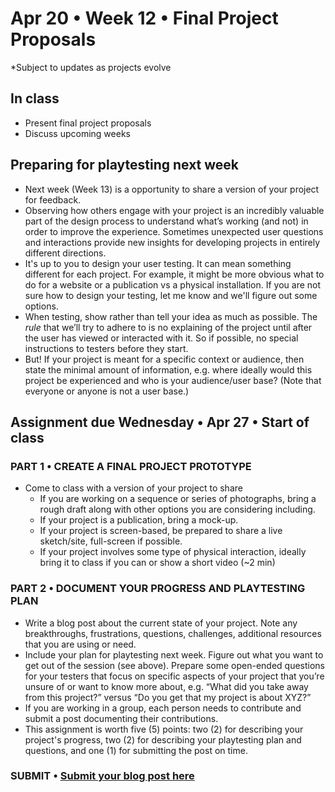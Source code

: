 # Apr 20 • Week 12 • Final Project Proposals

*Subject to updates as projects evolve

## In class
- Present final project proposals
- Discuss upcoming weeks

## Preparing for playtesting next week
- Next week (Week 13) is a opportunity to share a version of your project for feedback.
- Observing how others engage with your project is an incredibly valuable part of the design process to understand what’s working (and not) in order to improve the experience. Sometimes unexpected user questions and interactions provide new insights for developing projects in entirely different directions.
- It's up to you to design your user testing. It can mean something different for each project. For example, it might be more obvious what to do for a website or a publication vs a physical installation. If you are not sure how to design your testing, let me know and we'll figure out some options.
- When testing, show rather than tell your idea as much as possible. The *rule* that we’ll try to adhere to is no explaining of the project until after the user has viewed or interacted with it. So if possible, no special instructions to testers before they start.
- But! If your project is meant for a specific context or audience, then state the minimal amount of information, e.g. where ideally would this project be experienced and who is your audience/user base? (Note that everyone or anyone is not a user base.)

## Assignment due Wednesday • Apr 27 • Start of class
### PART 1 • CREATE A FINAL PROJECT PROTOTYPE
- Come to class with a version of your project to share
    - If you are working on a sequence or series of photographs, bring a rough draft along with other options you are considering including.
    - If your project is a publication, bring a mock-up.
    - If your project is screen-based, be prepared to share a live sketch/site, full-screen if possible.
    - If your project involves some type of physical interaction, ideally bring it to class if you can or show a short video (~2 min)

### PART 2 • DOCUMENT YOUR PROGRESS AND PLAYTESTING PLAN
- Write a blog post about the current state of your project. Note any breakthroughs, frustrations, questions, challenges, additional resources that you are using or need. 
- Include your plan for playtesting next week. Figure out what you want to get out of the session (see above). Prepare some open-ended questions for your testers that focus on specific aspects of your project that you’re unsure of or want to know more about, e.g. “What did you take away from this project?” versus “Do you get that my project is about XYZ?​” 
- If you are working in a group, each person needs to contribute and submit a post documenting their contributions.
- This assignment is worth five (5) points: two (2) for describing your project's progress, two (2) for describing your playtesting plan and questions, and one (1) for submitting the post on time. 

### SUBMIT • [Submit your blog post here](https://forms.gle/JfwCTv7JqkieZ8yz8)

